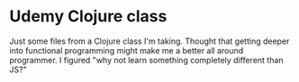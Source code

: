 # Udemy Clojure class
Just some files from a Clojure class I'm taking. Thought that getting deeper into functional programming might make me a better all around programmer. I figured "why not learn something completely different than JS?"